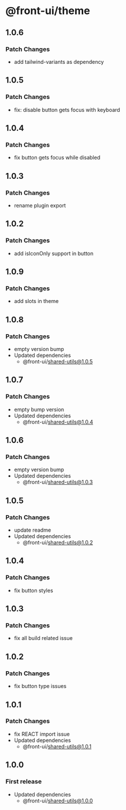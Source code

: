 # @front-ui/theme

## 1.0.6

### Patch Changes

- add tailwind-variants as dependency

## 1.0.5

### Patch Changes

- fix: disable button gets focus with keyboard

## 1.0.4

### Patch Changes

- fix button gets focus while disabled

## 1.0.3

### Patch Changes

- rename plugin export

## 1.0.2

### Patch Changes

- add isIconOnly support in button

## 1.0.9

### Patch Changes

- add slots in theme

## 1.0.8

### Patch Changes

- empty version bump
- Updated dependencies
  - @front-ui/shared-utils@1.0.5

## 1.0.7

### Patch Changes

- empty bump version
- Updated dependencies
  - @front-ui/shared-utils@1.0.4

## 1.0.6

### Patch Changes

- empty version bump
- Updated dependencies
  - @front-ui/shared-utils@1.0.3

## 1.0.5

### Patch Changes

- update readme
- Updated dependencies
  - @front-ui/shared-utils@1.0.2

## 1.0.4

### Patch Changes

- fix button styles

## 1.0.3

### Patch Changes

- fix all build related issue

## 1.0.2

### Patch Changes

- fix button type issues

## 1.0.1

### Patch Changes

- fix REACT import issue
- Updated dependencies
  - @front-ui/shared-utils@1.0.1

## 1.0.0

### First release

- Updated dependencies
  - @front-ui/shared-utils@1.0.0
